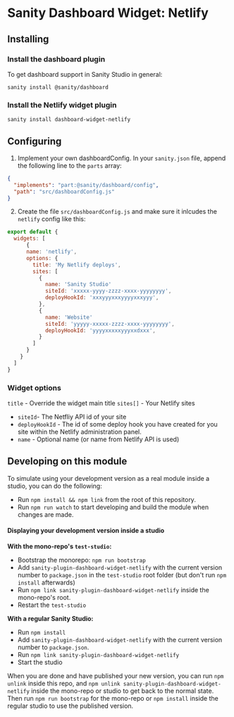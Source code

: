 # Sanity Dashboard Widget: Netlify

## Installing

### Install the dashboard plugin
To get dashboard support in Sanity Studio in general:

`sanity install @sanity/dashboard`

### Install the Netlify widget plugin

`sanity install dashboard-widget-netlify`

## Configuring

1. Implement your own dashboardConfig. In your `sanity.json` file, append the following line to the `parts` array:

```json
{
  "implements": "part:@sanity/dashboard/config",
  "path": "src/dashboardConfig.js"
}
```

2. Create the file `src/dashboardConfig.js` and make sure it inlcudes the `netlify` config like this:

```js
export default {
  widgets: [
      {
      name: 'netlify',
      options: {
        title: 'My Netlify deploys',
        sites: [
          {
            name: 'Sanity Studio'
            siteId: 'xxxxx-yyyy-zzzz-xxxx-yyyyyyyy',
            deployHookId: 'xxxyyyxxxyyyyxxxyyy',
          },
          {
            name: 'Website'
            siteId: 'yyyyy-xxxxx-zzzz-xxxx-yyyyyyyy',
            deployHookId: 'yyyyxxxxxyyyxxdxxx',
          }
        ]
      }
    }  
  ]
}
```
### Widget options
`title` - Override the widget main title
`sites[]` - Your Netlify sites
  - `siteId`- The Netfliy API id of your site
  - `deployHookId` - The id of some deploy hook you have created for you site within the Netlify administration panel.
  - `name` - Optional name (or name from Netlify API is used)
  
## Developing on this module

To simulate using your development version as a real module inside a studio, you can do the following:

* Run `npm install && npm link` from the root of this repository.
* Run `npm run watch` to start developing and build the module when changes are made.

#### Displaying your development version inside a studio

**With the mono-repo's `test-studio`:**

  * Bootstrap the monorepo: `npm run bootstrap`
  * Add `sanity-plugin-dashboard-widget-netlify` with the current version number to `package.json` in the `test-studio` root folder (but don't run `npm install` afterwards)
  * Run `npm link sanity-plugin-dashboard-widget-netlify` inside the mono-repo's root.
  * Restart the `test-studio`

**With a regular Sanity Studio:**
  * Run `npm install`
  * Add `sanity-plugin-dashboard-widget-netlify` with the current version number to `package.json`.
  * Run `npm link sanity-plugin-dashboard-widget-netlify`
  * Start the studio

When you are done and have published your new version, you can run `npm unlink` inside this repo, and `npm unlink sanity-plugin-dashboard-widget-netlify` inside the mono-repo or studio to get back to the normal state. Then run `npm run bootstrap` for the mono-repo or `npm install` inside the regular studio to use the published version.
